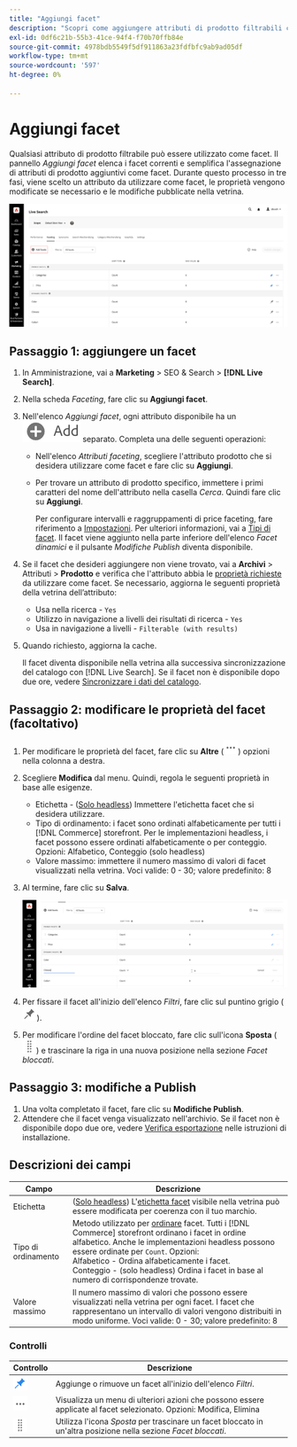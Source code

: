 ```yaml
---
title: "Aggiungi facet"
description: "Scopri come aggiungere attributi di prodotto filtrabili come  [!DNL Live Search] facet."
exl-id: 0df6c21b-55b3-41ce-94f4-f70b70ffb84e
source-git-commit: 4978bdb5549f5df911863a23fdfbfc9ab9ad05df
workflow-type: tm+mt
source-wordcount: '597'
ht-degree: 0%

---
```


# Aggiungi facet

Qualsiasi attributo di prodotto filtrabile può essere utilizzato come facet. Il pannello *Aggiungi facet* elenca i facet correnti e semplifica l&#39;assegnazione di attributi di prodotto aggiuntivi come facet. Durante questo processo in tre fasi, viene scelto un attributo da utilizzare come facet, le proprietà vengono modificate se necessario e le modifiche pubblicate nella vetrina.

![Aggiungi facet](assets/facets-add.png)

## Passaggio 1: aggiungere un facet

1. In Amministrazione, vai a **Marketing** > SEO &amp; Search > **[!DNL Live Search]**.
1. Nella scheda *Faceting*, fare clic su **Aggiungi facet**.
1. Nell&#39;elenco *Aggiungi facet*, ogni attributo disponibile ha un ![pulsante Aggiungi](assets/btn-add.png) separato. Completa una delle seguenti operazioni:

   * Nell&#39;elenco *Attributi faceting*, scegliere l&#39;attributo prodotto che si desidera utilizzare come facet e fare clic su **Aggiungi**.
   * Per trovare un attributo di prodotto specifico, immettere i primi caratteri del nome dell&#39;attributo nella casella *Cerca*. Quindi fare clic su **Aggiungi**.

     Per configurare intervalli e raggruppamenti di price faceting, fare riferimento a [Impostazioni](settings.md). Per ulteriori informazioni, vai a [Tipi di facet](facets-type.md).
Il facet viene aggiunto nella parte inferiore dell&#39;elenco *Facet dinamici* e il pulsante *Modifiche Publish* diventa disponibile.

1. Se il facet che desideri aggiungere non viene trovato, vai a **Archivi** > Attributi > **Prodotto** e verifica che l&#39;attributo abbia le [proprietà richieste](facets.md) da utilizzare come facet. Se necessario, aggiorna le seguenti proprietà della vetrina dell’attributo:

   * Usa nella ricerca - `Yes`
   * Utilizzo in navigazione a livelli dei risultati di ricerca - `Yes`
   * Usa in navigazione a livelli - `Filterable (with results)`

1. Quando richiesto, aggiorna la cache.

   Il facet diventa disponibile nella vetrina alla successiva sincronizzazione del catalogo con [!DNL Live Search]. Se il facet non è disponibile dopo due ore, vedere [Sincronizzare i dati del catalogo](install.md#synchronize-catalog-data).

## Passaggio 2: modificare le proprietà del facet (facoltativo)

1. Per modificare le proprietà del facet, fare clic su **Altre** (![Altro selettore](assets/btn-more.png)) opzioni nella colonna a destra.
1. Scegliere **Modifica** dal menu. Quindi, regola le seguenti proprietà in base alle esigenze.

   * Etichetta - ([Solo headless](facets-type.md)) Immettere l&#39;etichetta facet che si desidera utilizzare.
   * Tipo di ordinamento: i facet sono ordinati alfabeticamente per tutti i [!DNL Commerce] storefront. Per le implementazioni headless, i facet possono essere ordinati alfabeticamente o per conteggio. Opzioni: Alfabetico, Conteggio (solo headless)
   * Valore massimo: immettere il numero massimo di valori di facet visualizzati nella vetrina. Voci valide: 0 - 30; valore predefinito: 8

1. Al termine, fare clic su **Salva**.

   ![Modifica facet](assets/facet-edit.png)

1. Per fissare il facet all&#39;inizio dell&#39;elenco *Filtri*, fare clic sul puntino grigio (![Selettore pin](assets/btn-pin-gray.png)).
1. Per modificare l&#39;ordine del facet bloccato, fare clic sull&#39;icona **Sposta** (![Sposta selettore](assets/btn-move.png)) e trascinare la riga in una nuova posizione nella sezione *Facet bloccati*.

## Passaggio 3: modifiche a Publish

1. Una volta completato il facet, fare clic su **Modifiche Publish**.
1. Attendere che il facet venga visualizzato nell&#39;archivio.
Se il facet non è disponibile dopo due ore, vedere [Verifica esportazione](install.md#synchronize-catalog-data) nelle istruzioni di installazione.

## Descrizioni dei campi

| Campo | Descrizione |
|--- |--- |
| Etichetta | ([Solo headless](facets-type.md)) L&#39;[etichetta facet](facets-type.md) visibile nella vetrina può essere modificata per coerenza con il tuo marchio. |
| Tipo di ordinamento | Metodo utilizzato per [ordinare](facets-type.md) facet. Tutti i [!DNL Commerce] storefront ordinano i facet in ordine alfabetico. Anche le implementazioni headless possono essere ordinate per `Count`. Opzioni:<br />Alfabetico - Ordina alfabeticamente i facet.<br />Conteggio - (solo headless) Ordina i facet in base al numero di corrispondenze trovate. |
| Valore massimo | Il numero massimo di valori che possono essere visualizzati nella vetrina per ogni facet. I facet che rappresentano un intervallo di valori vengono distribuiti in modo uniforme. Voci valide: 0 - 30; valore predefinito: 8 |

### Controlli

| Controllo | Descrizione |
|--- |--- |
| ![Selettore pin](assets/btn-pin-blue.png) | Aggiunge o rimuove un facet all&#39;inizio dell&#39;elenco *Filtri*. |
| ![Altro selettore](assets/btn-more.png) | Visualizza un menu di ulteriori azioni che possono essere applicate al facet selezionato. Opzioni: Modifica, Elimina |
| ![Sposta selettore](assets/btn-move.png) | Utilizza l&#39;icona *Sposta* per trascinare un facet bloccato in un&#39;altra posizione nella sezione *Facet bloccati*. |
